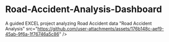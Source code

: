 # Road-Accident-Analysis-Dashboard
A guided EXCEL project analyzing Road Accident data
"Road Accident Analysis" src="https://github.com/user-attachments/assets/176b148c-aef9-45ab-9f6a-1f76746a5c86" />
